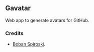 ## Gavatar
Web app to generate avatars for GitHub.

### Credits
* [Boban Spiroski](https://github.com/usb).
